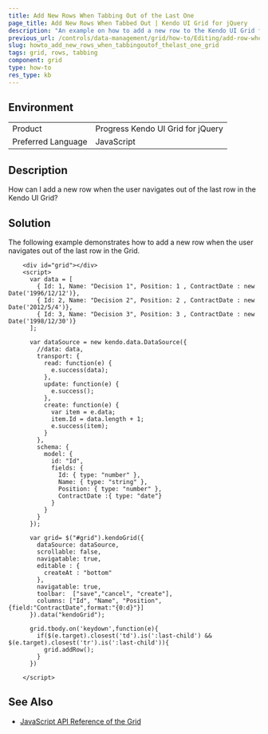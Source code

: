 ```yaml
---
title: Add New Rows When Tabbing Out of the Last One
page_title: Add New Rows When Tabbed Out | Kendo UI Grid for jQuery
description: "An example on how to add a new row to the Kendo UI Grid for jQuery when the user navigates out of the last one."
previous_url: /controls/data-management/grid/how-to/Editing/add-row-when-tabbed-out-of-last-row
slug: howto_add_new_rows_when_tabbingoutof_thelast_one_grid
tags: grid, rows, tabbing
component: grid
type: how-to
res_type: kb
---
```


## Environment

<table>
 <tr>
  <td>Product</td>
  <td>Progress Kendo UI Grid for jQuery</td>
 </tr>
 <tr>
  <td>Preferred Language</td>
  <td>JavaScript</td>
 </tr>
</table>

## Description

How can I add a new row when the user navigates out of the last row in the Kendo UI Grid?

## Solution

The following example demonstrates how to add a new row when the user navigates out of the last row in the Grid.

```dojo
    <div id="grid"></div>
    <script>
      var data = [
        { Id: 1, Name: "Decision 1", Position: 1 , ContractDate : new Date('1996/12/12')},
        { Id: 2, Name: "Decision 2", Position: 2 , ContractDate : new Date('2012/5/4')},
        { Id: 3, Name: "Decision 3", Position: 3 , ContractDate : new Date('1998/12/30')}
      ];

      var dataSource = new kendo.data.DataSource({
        //data: data,
        transport: {
          read: function(e) {
            e.success(data);
          },
          update: function(e) {
            e.success();
          },
          create: function(e) {
            var item = e.data;
            item.Id = data.length + 1;
            e.success(item);
          }
        },
        schema: {
          model: {
            id: "Id",
            fields: {
              Id: { type: "number" },
              Name: { type: "string" },
              Position: { type: "number" },
              ContractDate :{ type: "date"}
            }
          }
        }
      });

      var grid= $("#grid").kendoGrid({
        dataSource: dataSource,
        scrollable: false,
        navigatable: true,
        editable : {
          createAt : "bottom"
        },
        navigatable: true,
        toolbar:  ["save","cancel", "create"],
        columns: ["Id", "Name", "Position", {field:"ContractDate",format:"{0:d}"}]
      }).data("kendoGrid");

      grid.tbody.on('keydown',function(e){
        if($(e.target).closest('td').is(':last-child') && $(e.target).closest('tr').is(':last-child')){
          grid.addRow();
        }
      })

    </script>
```

## See Also

* [JavaScript API Reference of the Grid](/api/javascript/ui/grid)
